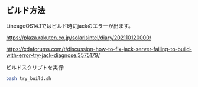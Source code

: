 ## ビルド方法
LineageOS14.1ではビルド時にjackのエラーが出ます。

https://plaza.rakuten.co.jp/solarisintel/diary/202110120000/

https://xdaforums.com/t/discussion-how-to-fix-jack-server-failing-to-build-with-error-try-jack-diagnose.3575179/

ビルドスクリプトを実行:
   ```sh
   bash try_build.sh
   ```
